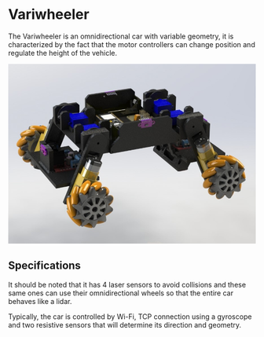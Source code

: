 # Variwheeler

The Variwheeler is an omnidirectional car with variable geometry, it is characterized by the fact that the motor controllers can change position and regulate the height of the vehicle.

![](https://github.com/Inderlard/Variwheeler/blob/main/Media/Variwheeler.jpg?raw=true)

## Specifications

It should be noted that it has 4 laser sensors to avoid collisions and these same ones can use their omnidirectional wheels so that the entire car behaves like a lidar.

Typically, the car is controlled by Wi-Fi, TCP connection using a gyroscope and two resistive sensors that will determine its direction and geometry.
